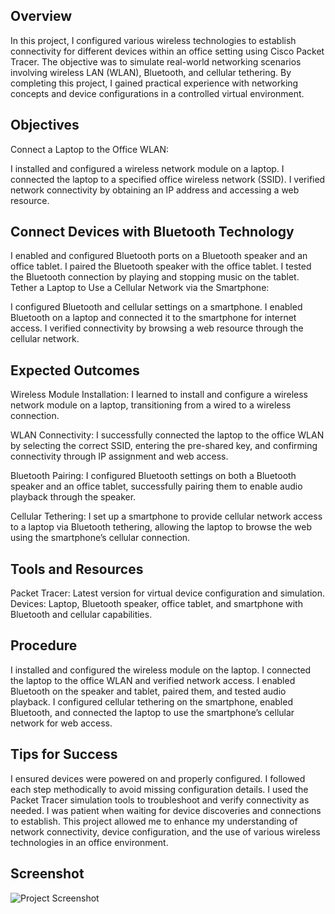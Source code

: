 Overview
-

In this project, I configured various wireless technologies to establish connectivity for different devices within an office setting using Cisco Packet Tracer. The objective was to simulate real-world networking scenarios involving wireless LAN (WLAN), Bluetooth, and cellular tethering. By completing this project, I gained practical experience with networking concepts and device configurations in a controlled virtual environment.

Objectives
-

Connect a Laptop to the Office WLAN:

I installed and configured a wireless network module on a laptop.
I connected the laptop to a specified office wireless network (SSID).
I verified network connectivity by obtaining an IP address and accessing a web resource.

Connect Devices with Bluetooth Technology
-

I enabled and configured Bluetooth ports on a Bluetooth speaker and an office tablet.
I paired the Bluetooth speaker with the office tablet.
I tested the Bluetooth connection by playing and stopping music on the tablet.
Tether a Laptop to Use a Cellular Network via the Smartphone:

I configured Bluetooth and cellular settings on a smartphone.
I enabled Bluetooth on a laptop and connected it to the smartphone for internet access.
I verified connectivity by browsing a web resource through the cellular network.

Expected Outcomes
-

Wireless Module Installation:
I learned to install and configure a wireless network module on a laptop, transitioning from a wired to a wireless connection.

WLAN Connectivity:
I successfully connected the laptop to the office WLAN by selecting the correct SSID, entering the pre-shared key, and confirming connectivity through IP assignment and web access.

Bluetooth Pairing:
I configured Bluetooth settings on both a Bluetooth speaker and an office tablet, successfully pairing them to enable audio playback through the speaker.

Cellular Tethering:
I set up a smartphone to provide cellular network access to a laptop via Bluetooth tethering, allowing the laptop to browse the web using the smartphone’s cellular connection.

Tools and Resources
-

Packet Tracer: Latest version for virtual device configuration and simulation.
Devices: Laptop, Bluetooth speaker, office tablet, and smartphone with Bluetooth and cellular capabilities.

Procedure
-
I installed and configured the wireless module on the laptop.
I connected the laptop to the office WLAN and verified network access.
I enabled Bluetooth on the speaker and tablet, paired them, and tested audio playback.
I configured cellular tethering on the smartphone, enabled Bluetooth, and connected the laptop to use the smartphone’s cellular network for web access.

Tips for Success
-
I ensured devices were powered on and properly configured.
I followed each step methodically to avoid missing configuration details.
I used the Packet Tracer simulation tools to troubleshoot and verify connectivity as needed.
I was patient when waiting for device discoveries and connections to establish.
This project allowed me to enhance my understanding of network connectivity, device configuration, and the use of various wireless technologies in an office environment.

Screenshot
-

![Project Screenshot](https://github.com/user-attachments/assets/c813e0a0-df88-41f6-9ea7-5653ae84cddc)

